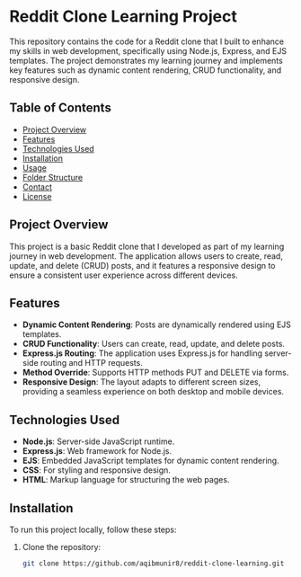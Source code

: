 # Reddit Clone Learning Project

This repository contains the code for a Reddit clone that I built to enhance my skills in web development, specifically using Node.js, Express, and EJS templates. The project demonstrates my learning journey and implements key features such as dynamic content rendering, CRUD functionality, and responsive design.

## Table of Contents

- [Project Overview](#project-overview)
- [Features](#features)
- [Technologies Used](#technologies-used)
- [Installation](#installation)
- [Usage](#usage)
- [Folder Structure](#folder-structure)
- [Contact](#contact)
- [License](#license)

## Project Overview

This project is a basic Reddit clone that I developed as part of my learning journey in web development. The application allows users to create, read, update, and delete (CRUD) posts, and it features a responsive design to ensure a consistent user experience across different devices.

## Features

- **Dynamic Content Rendering**: Posts are dynamically rendered using EJS templates.
- **CRUD Functionality**: Users can create, read, update, and delete posts.
- **Express.js Routing**: The application uses Express.js for handling server-side routing and HTTP requests.
- **Method Override**: Supports HTTP methods PUT and DELETE via forms.
- **Responsive Design**: The layout adapts to different screen sizes, providing a seamless experience on both desktop and mobile devices.

## Technologies Used

- **Node.js**: Server-side JavaScript runtime.
- **Express.js**: Web framework for Node.js.
- **EJS**: Embedded JavaScript templates for dynamic content rendering.
- **CSS**: For styling and responsive design.
- **HTML**: Markup language for structuring the web pages.

## Installation

To run this project locally, follow these steps:

1. Clone the repository:
   ```bash
   git clone https://github.com/aqibmunir8/reddit-clone-learning.git
